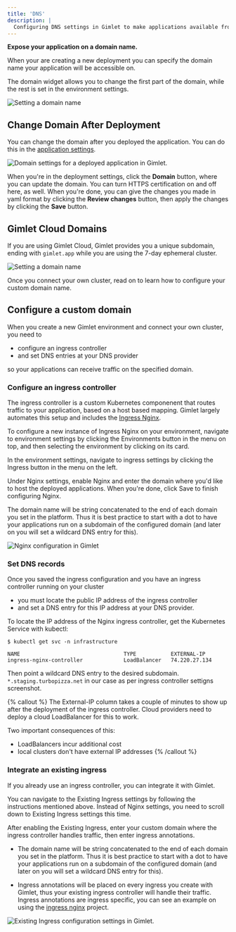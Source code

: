 ```yaml
---
title: 'DNS'
description: |
  Configuring DNS settings in Gimlet to make applications available from a custom domain.
---
```


**Expose your application on a domain name.**

When your are creating a new deployment you can specify the domain name your application will be accessible on.

The domain widget allows you to change the first part of the domain, while the rest is set in the environment settings.

![Setting a domain name](/docs/screenshots/deployment-settings/gimlet-io-domain-settings.png)

## Change Domain After Deployment

You can change the domain after you deployed the application. You can do this in the [application settings](/docs/deployment-settings/deployment-configuration#editing-deployment-configs). 

![Domain settings for a deployed application in Gimlet.](/docs/screenshots/dns/gimlet-io-custom-domain-after-deployment.png)

When you're in the deployment settings, click the **Domain** button, where you can update the domain. You can turn HTTPS certification on and off here, as well. When you're done, you can give the changes you made in yaml format by clicking the **Review changes** button, then apply the changes by clicking the **Save** button.

## Gimlet Cloud Domains

If you are using Gimlet Cloud, Gimlet provides you a unique subdomain, ending with `gimlet.app` while you are using the 7-day ephemeral cluster.

![Setting a domain name](/docs/screenshots/deployment-settings/gimlet-io-domain-settings.png)

Once you connect your own cluster, read on to learn how to configure your custom domain name.

## Configure a custom domain

When you create a new Gimlet environment and connect your own cluster, you need to

- configure an ingress controller
- and set DNS entries at your DNS provider

so your applications can receive traffic on the specified domain.

### Configure an ingress controller

The ingress controller is a custom Kubernetes componenent that routes traffic to your application, based on a host based mapping. Gimlet largely automates this setup and includes the [Ingress Nginx](https://github.com/kubernetes/ingress-nginx).

To configure a new instance of Ingress Nginx on your environment, navigate to environment settings by clicking the Environments button in the menu on top, and then selecting the environment by clicking on its card.

In the environment settings, navigate to ingress settings by clicking the Ingress button in the menu on the left.

Under Nginx settings, enable Nginx and enter the domain where you'd like to host the deployed applications. When you're done, click Save to finish configuring Nginx.

The domain name will be string concatenated to the end of each domain you set in the platform. Thus it is best practice to start with a dot to have your applications run on a subdomain of the configured domain (and later on you will set a wildcard DNS entry for this).

![Nginx configuration in Gimlet](/docs/screenshots/dns/dns-nginx.png)

### Set DNS records

Once you saved the ingress configuration and you have an ingress controller running on your cluster

- you must locate the public IP address of the ingress controller
- and set a DNS entry for this IP address at your DNS provider.

To locate the IP address of the Nginx ingress controller, get the Kubernetes Service with kubectl:

```
$ kubectl get svc -n infrastructure

NAME                                 TYPE           EXTERNAL-IP
ingress-nginx-controller             LoadBalancer   74.220.27.134
```

Then point a wildcard DNS entry to the desired subdomain. `*.staging.turbopizza.net` in our case as per ingress controller settigns screenshot.

{% callout %}
The External-IP column takes a couple of minutes to show up after the deployment of the ingress controller. Cloud providers need to deploy a cloud LoadBalancer for this to work.

Two important consequences of this:
- LoadBalancers incur additional cost
- local clusters don't have external IP addresses
{% /callout %}


### Integrate an existing ingress

If you already use an ingress controller, you can integrate it with Gimlet.

You can navigate to the Existing Ingress settings by following the instructions mentioned above. Instead of Nginx settings, you need to scroll down to Existing Ingress settings this time.

After enabling the Existing Ingress, enter your custom domain where the ingress controller handles traffic, then enter ingress annotations.

- The domain name will be string concatenated to the end of each domain you set in the platform. Thus it is best practice to start with a dot to have your applications run on a subdomain of the configured domain (and later on you will set a wildcard DNS entry for this).

- Ingress annotations will be placed on every ingress you create with Gimlet, thus your existing ingress controller will handle their traffic. Ingress annotations are ingress specific, you can see an example on using the [ingress nginx](https://github.com/kubernetes/ingress-nginx) project.

![Existing Ingress configuration settings in Gimlet.](/docs/screenshots/dns/gimlet-io-dns-configure-existing-ingress.png)
